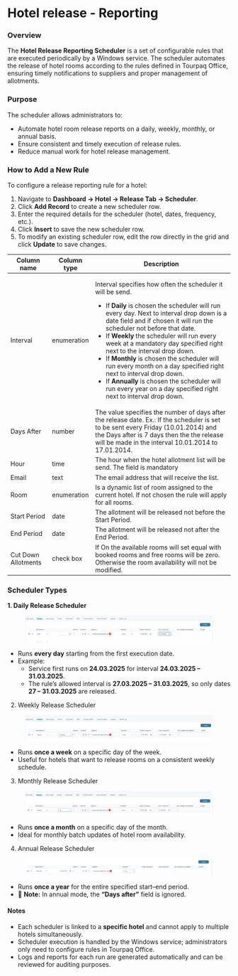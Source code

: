 # Hotel release - Reporting

### Overview

The **Hotel Release Reporting Scheduler** is a set of configurable rules that are executed periodically by a Windows service. The scheduler automates the release of hotel rooms according to the rules defined in Tourpaq Office, ensuring timely notifications to suppliers and proper management of allotments.

### Purpose

The scheduler allows administrators to:

* Automate hotel room release reports on a daily, weekly, monthly, or annual basis.
* Ensure consistent and timely execution of release rules.
* Reduce manual work for hotel release management.

### How to Add a New Rule

To configure a release reporting rule for a hotel:

1. Navigate to **Dashboard → Hotel → Release Tab → Scheduler**.
2. Click **Add Record** to create a new scheduler row.
3. Enter the required details for the scheduler (hotel, dates, frequency, etc.).
4. Click **Insert** to save the new scheduler row.
5. To modify an existing scheduler row, edit the row directly in the grid and click **Update** to save changes.

| Column name         | Column type | Description                                                                                                                                                                                                                                                                                                                                                                                                                                                                                                                                                                                                                                                                            |
| ------------------- | ----------- | -------------------------------------------------------------------------------------------------------------------------------------------------------------------------------------------------------------------------------------------------------------------------------------------------------------------------------------------------------------------------------------------------------------------------------------------------------------------------------------------------------------------------------------------------------------------------------------------------------------------------------------------------------------------------------------- |
| Interval            | enumeration | <p>Interval specifies how often the scheduler it will be send.</p><ul><li>If <strong>Daily</strong> is chosen the scheduler will run every day. Next to interval drop down is a date field and if chosen it will run the scheduler not before that date.</li><li>If <strong>Weekly</strong> the scheduler will run every week at a mandatory day specified right next to the interval drop down.</li><li>If <strong>Monthly</strong> is chosen the scheduler will run every month on a day specified right next to interval drop down.</li><li>If <strong>Annually</strong> is chosen the scheduler will run every year on a day specified right next to interval drop down.</li></ul> |
| Days After          | number      | The value specifies the number of days after the release date. Ex.: If the scheduler is set to be sent every Friday (10.01.2014) and the Days after is 7 days then the the release will be made in the interval 10.01.2014 to 17.01.2014.                                                                                                                                                                                                                                                                                                                                                                                                                                              |
| Hour                | time        | The hour when the hotel allotment list will be send. The field is mandatory                                                                                                                                                                                                                                                                                                                                                                                                                                                                                                                                                                                                            |
| Email               | text        | The email address that will receive the list.                                                                                                                                                                                                                                                                                                                                                                                                                                                                                                                                                                                                                                          |
| Room                | enumeration | Is a dynamic list of room assigned to the current hotel. If not chosen the rule will apply for all rooms.                                                                                                                                                                                                                                                                                                                                                                                                                                                                                                                                                                              |
| Start Period        | date        | The allotment will be released not before the Start Period.                                                                                                                                                                                                                                                                                                                                                                                                                                                                                                                                                                                                                            |
| End Period          | date        | The allotment will be released not after the End Period.                                                                                                                                                                                                                                                                                                                                                                                                                                                                                                                                                                                                                               |
| Cut Down Allotments | check box   | If On the available rooms will set equal with booked rooms and free rooms will be zero. Otherwise the room availability will not be modified.                                                                                                                                                                                                                                                                                                                                                                                                                                                                                                                                          |

### Scheduler Types

**1. Daily Release Scheduler**

<figure><img src="../../../.gitbook/assets/image (13) (1) (1) (1) (1) (1) (1) (1) (1) (1) (1) (1) (1) (1) (1) (1) (1).png" alt=""><figcaption></figcaption></figure>

* Runs **every day** starting from the first execution date.
* Example:
  * Service first runs on **24.03.2025** for interval **24.03.2025 – 31.03.2025**.
  * The rule’s allowed interval is **27.03.2025 – 31.03.2025**, so only dates **27 – 31.03.2025** are released.



2. Weekly Release Scheduler

<figure><img src="../../../.gitbook/assets/image (14) (1) (1) (1) (1) (1) (1) (1) (1) (1) (1) (1) (1) (1) (1).png" alt=""><figcaption></figcaption></figure>

* Runs **once a week** on a specific day of the week.
* Useful for hotels that want to release rooms on a consistent weekly schedule.



3. Monthly Release Scheduler

<figure><img src="../../../.gitbook/assets/image (15) (1) (1) (1) (1) (1) (1) (1) (1) (1) (1) (1) (1) (1) (1).png" alt=""><figcaption></figcaption></figure>

* Runs **once a month** on a specific day of the month.
* Ideal for monthly batch updates of hotel room availability.



4. Annual Release Scheduler

<figure><img src="../../../.gitbook/assets/image (16) (1) (1) (1) (1) (1) (1) (1) (1) (1) (1) (1) (1) (1) (1).png" alt=""><figcaption></figcaption></figure>

* Runs **once a year** for the entire specified start–end period.
* 📝 **Note:** In annual mode, the **“Days after”** field is ignored.

#### Notes

* Each scheduler is linked to a **specific hotel** and cannot apply to multiple hotels simultaneously.
* Scheduler execution is handled by the Windows service; administrators only need to configure rules in Tourpaq Office.
* Logs and reports for each run are generated automatically and can be reviewed for auditing purposes.

